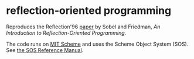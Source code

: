 # reflection-oriented programming

Reproduces the Reflection'96 [paper](http://citeseerx.ist.psu.edu/viewdoc/summary?doi=10.1.1.34.8581) by Sobel and Friedman,
_An Introduction to Reflection-Oriented Programming_.

The code runs on [MIT Scheme](https://www.gnu.org/software/mit-scheme/) and uses the Scheme Object System (SOS).
See [the SOS Reference Manual](https://www.gnu.org/software/mit-scheme/documentation/stable/mit-scheme-sos.pdf).
